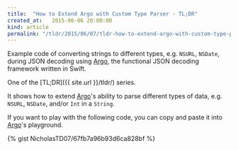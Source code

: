 ```yaml
---
title:  "How to Extend Argo with Custom Type Parser - TL;DR"
created_at:   2015-06-06 20:00:00
kind: article
permalink: "/tldr/2015/06/07/tldr-how-to-extend-argo-with-custom-type-parser.html"
---
```


Example code of converting strings to different types, e.g. `NSURL`, `NSDate`, during JSON decoding using [Argo](https://github.com/thoughtbot/Argo), the functional JSON decoding framework written in Swift.

<!-- more -->

<!-- TODO -->
One of the [TL;DR]({{ site.url }}/tldr/) series.

It shows how to extend [Argo](https://github.com/thoughtbot/Argo)'s ability to parse different types of data, e.g. `NSURL`, `NSDate`, and/or `Int` in a `String`.

If you want to play with the following code, you can copy and paste it into [Argo](https://github.com/thoughtbot/Argo)'s playground.

<!-- TODO -->
{% gist NicholasTD07/67fb7a96b93d6ca828bf %}

